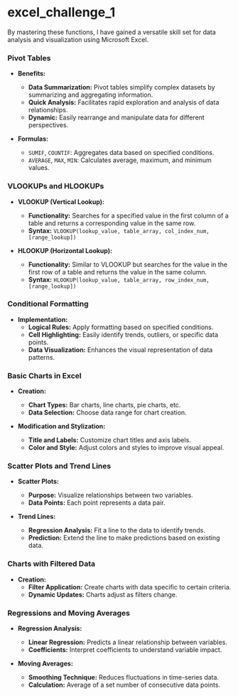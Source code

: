 # excel_challenge_1

By mastering these functions, I have gained a versatile skill set for data analysis and visualization using Microsoft Excel.


### Pivot Tables
- **Benefits:**
  - **Data Summarization:** Pivot tables simplify complex datasets by summarizing and aggregating information.
  - **Quick Analysis:** Facilitates rapid exploration and analysis of data relationships.
  - **Dynamic:** Easily rearrange and manipulate data for different perspectives.

- **Formulas:**
  - `SUMIF`, `COUNTIF`: Aggregates data based on specified conditions.
  - `AVERAGE`, `MAX`, `MIN`: Calculates average, maximum, and minimum values.

### VLOOKUPs and HLOOKUPs
- **VLOOKUP (Vertical Lookup):**
  - **Functionality:** Searches for a specified value in the first column of a table and returns a corresponding value in the same row.
  - **Syntax:** `VLOOKUP(lookup_value, table_array, col_index_num, [range_lookup])`

- **HLOOKUP (Horizontal Lookup):**
  - **Functionality:** Similar to VLOOKUP but searches for the value in the first row of a table and returns the value in the same column.
  - **Syntax:** `HLOOKUP(lookup_value, table_array, row_index_num, [range_lookup])`

### Conditional Formatting
- **Implementation:**
  - **Logical Rules:** Apply formatting based on specified conditions.
  - **Cell Highlighting:** Easily identify trends, outliers, or specific data points.
  - **Data Visualization:** Enhances the visual representation of data patterns.

### Basic Charts in Excel
- **Creation:**
  - **Chart Types:** Bar charts, line charts, pie charts, etc.
  - **Data Selection:** Choose data range for chart creation.

- **Modification and Stylization:**
  - **Title and Labels:** Customize chart titles and axis labels.
  - **Color and Style:** Adjust colors and styles to improve visual appeal.

### Scatter Plots and Trend Lines
- **Scatter Plots:**
  - **Purpose:** Visualize relationships between two variables.
  - **Data Points:** Each point represents a data pair.

- **Trend Lines:**
  - **Regression Analysis:** Fit a line to the data to identify trends.
  - **Prediction:** Extend the line to make predictions based on existing data.

### Charts with Filtered Data
- **Creation:**
  - **Filter Application:** Create charts with data specific to certain criteria.
  - **Dynamic Updates:** Charts adjust as filters change.

### Regressions and Moving Averages
- **Regression Analysis:**
  - **Linear Regression:** Predicts a linear relationship between variables.
  - **Coefficients:** Interpret coefficients to understand variable impact.

- **Moving Averages:**
  - **Smoothing Technique:** Reduces fluctuations in time-series data.
  - **Calculation:** Average of a set number of consecutive data points.
